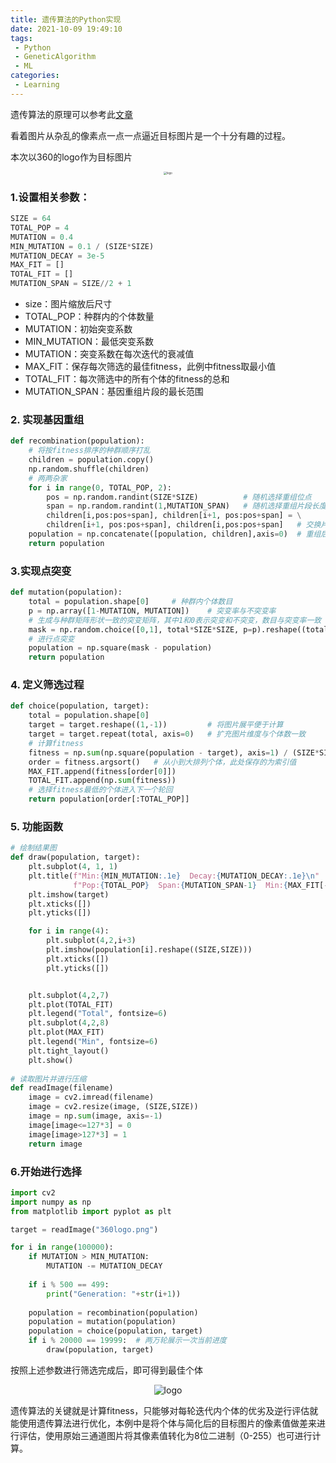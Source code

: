 ```yaml
---
title: 遗传算法的Python实现
date: 2021-10-09 19:49:10
tags: 
 - Python
 - GeneticAlgorithm
 - ML
categories:
 - Learning
---
```


遗传算法的原理可以参考此[文章](https://www.jianshu.com/p/ae5157c26af9)

看着图片从杂乱的像素点一点一点逼近目标图片是一个十分有趣的过程。

本次以360的logo作为目标图片

<div align="center">
<img src="360logo.png" alt="logo" style="zoom:30%"/>
</div>

### 1.设置相关参数：

```python
SIZE = 64
TOTAL_POP = 4
MUTATION = 0.4
MIN_MUTATION = 0.1 / (SIZE*SIZE)
MUTATION_DECAY = 3e-5
MAX_FIT = []
TOTAL_FIT = []
MUTATION_SPAN = SIZE//2 + 1
```

-   size：图片缩放后尺寸
-   TOTAL_POP：种群内的个体数量
-   MUTATION：初始突变系数
-   MIN_MUTATION：最低突变系数
-   MUTATION：突变系数在每次迭代的衰减值
-   MAX_FIT：保存每次筛选的最佳fitness，此例中fitness取最小值
-   TOTAL_FIT：每次筛选中的所有个体的fitness的总和
-   MUTATION_SPAN：基因重组片段的最长范围

### 2. 实现基因重组

```python
def recombination(population):
    # 将按fitness排序的种群顺序打乱
    children = population.copy()
    np.random.shuffle(children)	
    # 两两杂家
    for i in range(0, TOTAL_POP, 2):
        pos = np.random.randint(SIZE*SIZE)			# 随机选择重组位点
        span = np.random.randint(1,MUTATION_SPAN)	# 随机选择重组片段长度
        children[i,pos:pos+span], children[i+1, pos:pos+span] = \
        children[i+1, pos:pos+span], children[i,pos:pos+span]	# 交换片段
    population = np.concatenate([population, children],axis=0)	# 重组后的种群与未重组的合并
    return population
```

### 3.实现点突变

```python
def mutation(population):
    total = population.shape[0]		# 种群内个体数目
    p = np.array([1-MUTATION, MUTATION])	# 突变率与不突变率
    # 生成与种群矩阵形状一致的突变矩阵，其中1和0表示突变和不突变，数目与突变率一致
    mask = np.random.choice([0,1], total*SIZE*SIZE, p=p).reshape((total,-1))
    # 进行点突变
    population = np.square(mask - population)
    return population
```

### 4. 定义筛选过程

```python
def choice(population, target):
    total = population.shape[0]
    target = target.reshape((1,-1))			# 将图片展平便于计算
    target = target.repeat(total, axis=0)	# 扩充图片维度与个体数一致
    # 计算fitness
    fitness = np.sum(np.square(population - target), axis=1) / (SIZE*SIZE)
    order = fitness.argsort()   # 从小到大排列个体，此处保存的为索引值
    MAX_FIT.append(fitness[order[0]])
    TOTAL_FIT.append(np.sum(fitness))
    # 选择fitness最低的个体进入下一个轮回
    return population[order[:TOTAL_POP]]
```

### 5. 功能函数

```python
# 绘制结果图
def draw(population, target):
    plt.subplot(4, 1, 1)
    plt.title(f"Min:{MIN_MUTATION:.1e}  Decay:{MUTATION_DECAY:.1e}\n"
              f"Pop:{TOTAL_POP}  Span:{MUTATION_SPAN-1}  Min:{MAX_FIT[-1]:.1e}")
    plt.imshow(target)
    plt.xticks([])
    plt.yticks([])

    for i in range(4):
        plt.subplot(4,2,i+3)
        plt.imshow(population[i].reshape((SIZE,SIZE)))
        plt.xticks([])
        plt.yticks([])


    plt.subplot(4,2,7)
    plt.plot(TOTAL_FIT)
    plt.legend("Total", fontsize=6)
    plt.subplot(4,2,8)
    plt.plot(MAX_FIT)
    plt.legend("Min", fontsize=6)
    plt.tight_layout()
    plt.show()
    
# 读取图片并进行压缩
def readImage(filename)
	image = cv2.imread(filename)
    image = cv2.resize(image, (SIZE,SIZE))
    image = np.sum(image, axis=-1)
    image[image<=127*3] = 0
    image[image>127*3] = 1
    return image
```

### 6.开始进行选择

```python
import cv2
import numpy as np
from matplotlib import pyplot as plt

target = readImage("360logo.png")

for i in range(100000):
    if MUTATION > MIN_MUTATION:
        MUTATION -= MUTATION_DECAY
        
    if i % 500 == 499:
        print("Generation: "+str(i+1))
        
    population = recombination(population)
    population = mutation(population)
    population = choice(population, target)
    if i % 20000 == 19999:	# 两万轮展示一次当前进度
		draw(population, target)
```

按照上述参数进行筛选完成后，即可得到最佳个体

<div align="center">
<img src="result.png" alt="logo" style="align: center"/>
</div>

遗传算法的关键就是计算fitness，只能够对每轮迭代内个体的优劣及逆行评估就能使用遗传算法进行优化，本例中是将个体与简化后的目标图片的像素值做差来进行评估，使用原始三通道图片将其像素值转化为8位二进制（0-255）也可进行计算。